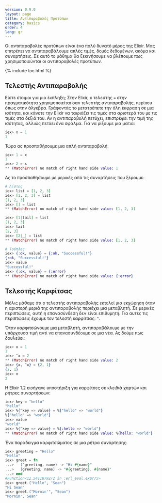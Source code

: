```yaml
---
version: 0.9.0
layout: page
title: Αντιπαραβολές Προτύπων
category: basics
order: 4
lang: gr
---
```


Οι αντιπαραβολές προτύπων είναι ένα πολύ δυνατό μέρος της Elixir.  Μας επιτρέπει να αντιπαραβάλουμε απλές τιμές, δομές δεδομένων, ακόμα και συναρτήσεις.  Σε αυτό το μάθημα θα ξεκινήσουμε να βλέπουμε πως χρησιμοποιούνται οι αντιπαραβολές προτύπων.

{% include toc.html %}

## Τελεστής Αντιπαραβολής

Είστε έτοιμοι για μια έκπληξη; Στην Elixir, ο τελεστής `=` στην πραγματικότητα χρησιμοποιείται σαν τελεστής αντιπαραβολής, περίπου όπως στην άλγεβρα. Γράφοντάς το μετατρέπετε την όλη έκφραση σε μια ισότητα, και κάνετε την Elixir να ταιριάζει τις τιμές στα αριστερά του με τις τιμές στα δεξιά του. Αν η αντιπαραβολή πετύχει, επιστρέφει την τιμή της ισότητας, αλλιώς πετάει ένα σφάλμα. Για να ρίξουμε μια ματιά:

```elixir
iex> x = 1
1
```

Τώρα ας προσπαθήσουμε μια απλή αντιπαραβολή:

```elixir
iex> 1 = x
1
iex> 2 = x
** (MatchError) no match of right hand side value: 1
```

Ας το προσπαθήσουμε με μερικές από τις συναρτήσεις που ξέρουμε:

```elixir
# Λίστες
iex> list = [1, 2, 3]
iex> [1, 2, 3] = list
[1, 2, 3]
iex> [] = list
** (MatchError) no match of right hand side value: [1, 2, 3]

iex> [1|tail] = list
[1, 2, 3]
iex> tail
[2, 3]
iex> [2|_] = list
** (MatchError) no match of right hand side value: [1, 2, 3]

# Τούπλες
iex> {:ok, value} = {:ok, "Successful!"}
{:ok, "Successful!"}
iex> value
"Successful!"
iex> {:ok, value} = {:error}
** (MatchError) no match of right hand side value: {:error}
```

## Τελεστής Καρφίτσας

Μόλις μάθαμε ότι ο τελεστής αντιπαραβολής εκτελεί μια εκχώρηση όταν η αριστερή μεριά της αντιπαραβολής περιέχει μια μεταβλητή.  Σε μερικές περιπτώσεις, αυτή η επανασύνδεση δεν είναι επιθυμητή. Για αυτές τις περιπτώσεις έχουμε τον τελεστή καρφίτσας: `^`.

Όταν καρφιτσώνουμε μια μεταβλητή, αντιπαραβάλουμε με την υπάρχουσα τιμή αντί να επανασυνδέουμε σε μια νέα.  Ας δούμε πως δουλεύει:

```elixir
iex> x = 1
1
iex> ^x = 2
** (MatchError) no match of right hand side value: 2
iex> {x, ^x} = {2, 1}
{2, 1}
iex> x
2
```

Η Elixir 1.2 εισήγαγε υποστήριξη για καρφίτσες σε κλειδιά χαρτών και ρήτρες συναρτήσεων:

```elixir
iex> key = "hello"
"hello"
iex> %{^key => value} = %{"hello" => "world"}
%{"hello" => "world"}
iex> value
"world"
iex> %{^key => value} = %{:hello => "world"}
** (MatchError) no match of right hand side value: %{hello: "world"}
```

Ένα παράδειγμα καρφιτσώματος σε μια ρήτρα συνάρτησης:

```elixir
iex> greeting = "Hello"
"Hello"
iex> greet = fn
...>   (^greeting, name) -> "Hi #{name}"
...>   (greeting, name) -> "#{greeting}, #{name}"
...> end
#Function<12.54118792/2 in :erl_eval.expr/5>
iex> greet.("Hello", "Sean")
"Hi Sean"
iex> greet.("Mornin'", "Sean")
"Mornin', Sean"
```
